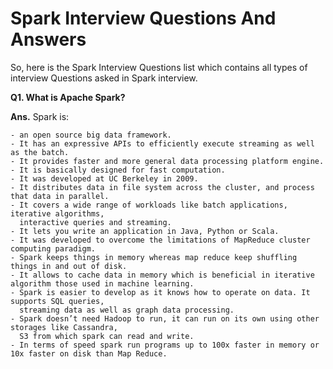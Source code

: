 # Spark Interview Questions And Answers
So, here is the Spark Interview Questions list which contains all types of interview Questions asked in Spark interview.

**Q1. What is Apache Spark?**

**Ans.** Spark is: 
  
	- an open source big data framework. 
	- It has an expressive APIs to efficiently execute streaming as well as the batch. 
	- It provides faster and more general data processing platform engine. 
	- It is basically designed for fast computation. 
	- It was developed at UC Berkeley in 2009. 
	- It distributes data in file system across the cluster, and process that data in parallel. 
	- It covers a wide range of workloads like batch applications, iterative algorithms, 
	  interactive queries and streaming. 
	- It lets you write an application in Java, Python or Scala.
	- It was developed to overcome the limitations of MapReduce cluster computing paradigm. 
	- Spark keeps things in memory whereas map reduce keep shuffling things in and out of disk. 
	- It allows to cache data in memory which is beneficial in iterative algorithm those used in machine learning.
	- Spark is easier to develop as it knows how to operate on data. It supports SQL queries, 
	  streaming data as well as graph data processing. 
	- Spark doesn’t need Hadoop to run, it can run on its own using other storages like Cassandra, 
	  S3 from which spark can read and write. 
	- In terms of speed spark run programs up to 100x faster in memory or 10x faster on disk than Map Reduce.



